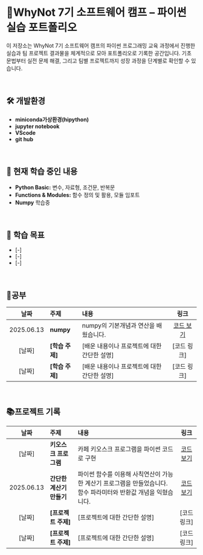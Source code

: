 # 💫WhyNot 7기 소프트웨어 캠프 – 파이썬 실습 포트폴리오
이 저장소는 WhyNot 7기 소프트웨어 캠프의 파이썬 프로그래밍 교육 과정에서 진행한 실습과 팀 프로젝트 결과물을 체계적으로 모아 포트폴리오로 기록한 공간입니다. 
기초 문법부터 실전 문제 해결, 그리고 팀별 프로젝트까지 성장 과정을 단계별로 확인할 수 있습니다.

<br>

## 🛠 **개발환경**
- **miniconda가상환경(hipython)**
- **jupyter notebook**
-  **VScode**
- **git hub**

<br>

## 🌟 **현재 학습 중인 내용**
- **Python Basic:** 변수, 자료형, 조건문, 반복문
- **Functions & Modules:** 함수 정의 및 활용, 모듈 임포트
- **Numpy** 학습중

<br>

## 🎯 **학습 목표**
- [-]
- [-]
- [-]

<br>

## 📖**공부**
| 날짜 | 주제 | 내용 | 링크 |
| :---: | :--- | :--- | :---: |
| 2025.06.13 | **numpy** | numpy의 기본개념과 연산을 배웠습니다. | [코드 보기](./12_넘파이.ipynb) |
| [날짜] | **[학습 주제]** | [배운 내용이나 프로젝트에 대한 간단한 설명] | [코드 링크] |
| [날짜] | **[학습 주제]** | [배운 내용이나 프로젝트에 대한 간단한 설명] | [코드 링크] |

<br>

## 📚**프로젝트 기록**
| 날짜 | 주제 | 내용 | 링크 |
| :---: | :--- | :--- | :---: |
| [날짜] | **키오스크 프로그램** | 카페 키오스크 프로그램을 파이썬 코드로 구현 | [코드 보기](./거미줄_함수_예외처리.ipynb) |
| 2025.06.13 | **간단한 계산기 만들기** | 파이썬 함수를 이용해 사칙연산이 가능한 계산기 프로그램을 만들었습니다. 함수 파라미터와 반환값 개념을 익혔습니다. | [코드 보기](./projects/simple_calculator.py) |
| [날짜] | **[프로젝트 주제]** | [프로젝트에 대한 간단한 설명] | [코드 링크] |
| [날짜] | **[프로젝트 주제]** | [프로젝트에 대한 간단한 설명] | [코드 링크] |

<br>
